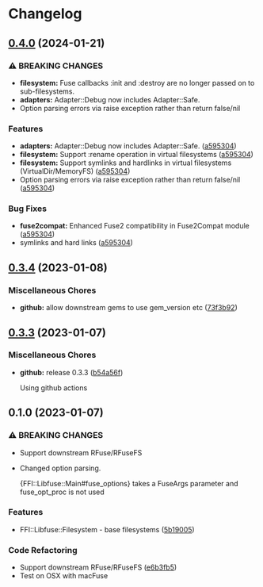 # Changelog

## [0.4.0](https://github.com/lwoggardner/ffi-libfuse/compare/v0.3.4...v0.4.0) (2024-01-21)


### ⚠ BREAKING CHANGES

* **filesystem:** Fuse callbacks :init and :destroy are no longer passed on to sub-filesystems.
* **adapters:** Adapter::Debug now includes Adapter::Safe.
* Option parsing errors via raise exception rather than return false/nil

### Features

* **adapters:** Adapter::Debug now includes Adapter::Safe. ([a595304](https://github.com/lwoggardner/ffi-libfuse/commit/a59530427d7eb85961a724969eaa6ec099c5e4f6))
* **filesystem:** Support :rename operation in virtual filesystems ([a595304](https://github.com/lwoggardner/ffi-libfuse/commit/a59530427d7eb85961a724969eaa6ec099c5e4f6))
* **filesystem:** Support symlinks and hardlinks in virtual filesystems (VirtualDir/MemoryFS) ([a595304](https://github.com/lwoggardner/ffi-libfuse/commit/a59530427d7eb85961a724969eaa6ec099c5e4f6))
* Option parsing errors via raise exception rather than return false/nil ([a595304](https://github.com/lwoggardner/ffi-libfuse/commit/a59530427d7eb85961a724969eaa6ec099c5e4f6))


### Bug Fixes

* **fuse2compat:** Enhanced Fuse2 compatibility in Fuse2Compat module ([a595304](https://github.com/lwoggardner/ffi-libfuse/commit/a59530427d7eb85961a724969eaa6ec099c5e4f6))
* symlinks and hard links ([a595304](https://github.com/lwoggardner/ffi-libfuse/commit/a59530427d7eb85961a724969eaa6ec099c5e4f6))

## [0.3.4](https://github.com/lwoggardner/ffi-libfuse/compare/v0.3.3...v0.3.4) (2023-01-08)


### Miscellaneous Chores

* **github:** allow downstream gems to use gem_version etc ([73f3b92](https://github.com/lwoggardner/ffi-libfuse/commit/73f3b92f5e8a1f86a9f6053b71470d7c113e6d19))

## [0.3.3](https://github.com/lwoggardner/ffi-libfuse/compare/v0.1.0...v0.3.3) (2023-01-07)

### Miscellaneous Chores

* **github:** release 0.3.3 ([b54a56f](https://github.com/lwoggardner/ffi-libfuse/commit/b54a56f3f93f15c7684aa2cb2c2dd38c9d033e7f))
  
  Using github actions

## 0.1.0 (2023-01-07)

### ⚠ BREAKING CHANGES

* Support downstream RFuse/RFuseFS
* Changed option parsing.

  {FFI::Libfuse::Main#fuse_options} takes a FuseArgs parameter and fuse_opt_proc is not used

### Features

* FFI::Libfuse::Filesystem - base filesystems ([5b19005](https://github.com/lwoggardner/ffi-libfuse/commit/5b19005c4b1ff2237b85c4854f481ea6e3625c62))

### Code Refactoring

* Support downstream RFuse/RFuseFS ([e6b3fb5](https://github.com/lwoggardner/ffi-libfuse/commit/e6b3fb552b8881dbf28f014617b7412f2542aaa3))
* Test on OSX with macFuse
